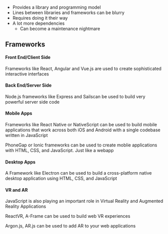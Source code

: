 - Provides a library and programming model
- Lines between libraries and frameworks can be blurry
- Requires doing it their way
- A lot more dependencies
	- Can become a maintenance nightmare
## Frameworks
#### Front End/Client Side
Frameworks like React, Angular and Vue.js are used to create sophisticated interactive interfaces

#### Back End/Server Side
Node.js frameworks like Express and Sailscan be used to build very powerful server side code

#### Mobile Apps
Frameworks like React Native or NativeScript can be used to build mobile applications that work across both iOS and Android with a single codebase written in JavaScript

PhoneGap or Ionic frameworks can be used to create moblie applications with HTML, CSS, and JavaScript. Just like a webapp

#### Desktop Apps

A Framework like Electron can be used to build a cross-platform native desktop application using HTML, CSS, and JavaScript

#### VR and AR
JavaScript is also playing an important role in Virtual Reality and Augmented Reality Applications

ReactVR, A-Frame can be used to build web VR experiences

Argon.js, AR.js can be used to add AR to your web applications

